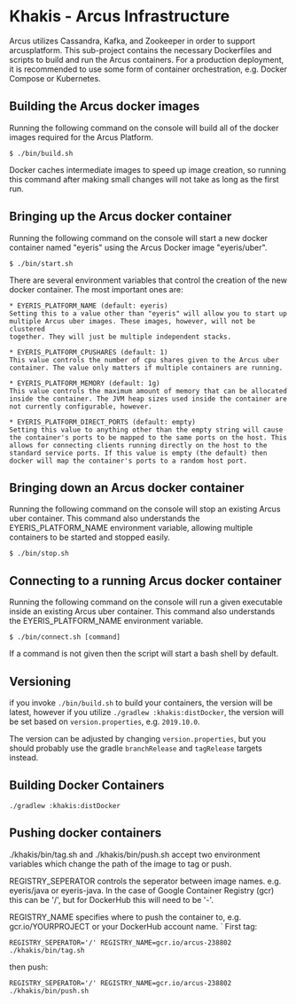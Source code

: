 # Khakis - Arcus Infrastructure

Arcus utilizes Cassandra, Kafka, and Zookeeper in order to support arcusplatform. This sub-project contains the necessary Dockerfiles and scripts to build and run the Arcus containers.
For a production deployment, it is recommended to use some form of container orchestration, e.g. Docker Compose or Kubernetes.
## Building the Arcus docker images

Running the following command on the console will build all of the docker
images required for the Arcus Platform.

```
$ ./bin/build.sh
```

Docker caches intermediate images to speed up image creation, so running this
command after making small changes will not take as long as the first run.

## Bringing up the Arcus docker container

Running the following command on the console will start a new docker container
named "eyeris" using the Arcus Docker image "eyeris/uber".

```
$ ./bin/start.sh
```

There are several environment variables that control the creation of the new
docker container. The most important ones are:

    * EYERIS_PLATFORM_NAME (default: eyeris)
    Setting this to a value other than "eyeris" will allow you to start up
    multiple Arcus uber images. These images, however, will not be clustered
    together. They will just be multiple independent stacks.

    * EYERIS_PLATFORM_CPUSHARES (default: 1)
    This value controls the number of cpu shares given to the Arcus uber
    container. The value only matters if multiple containers are running.

    * EYERIS_PLATFORM_MEMORY (default: 1g)
    This value controls the maximum amount of memory that can be allocated
    inside the container. The JVM heap sizes used inside the container are
    not currently configurable, however.

    * EYERIS_PLATFORM_DIRECT_PORTS (default: empty)
    Setting this value to anything other than the empty string will cause
    the container's ports to be mapped to the same ports on the host. This
    allows for connecting clients running directly on the host to the
    standard service ports. If this value is empty (the default) then
    docker will map the container's ports to a random host port.

## Bringing down an Arcus docker container

Running the following command on the console will stop an existing Arcus uber
container. This command also understands the EYERIS\_PLATFORM\_NAME environment
variable, allowing multiple containers to be started and stopped easily.

```
$ ./bin/stop.sh
```

## Connecting to a running Arcus docker container

Running the following command on the console will run a given executable inside
an existing Arcus uber container. This command also understands the
EYERIS\_PLATFORM\_NAME environment variable.

```
$ ./bin/connect.sh [command]
```

If a command is not given then the script will start a bash shell by default.


## Versioning

if you invoke `./bin/build.sh` to build your containers, the version will be latest, however if you utilize `./gradlew :khakis:distDocker`, the version will be set based on `version.properties`, e.g. `2019.10.0`.

The version can be adjusted by changing `version.properties`, but you should probably use the gradle `branchRelease` and `tagRelease` targets instead. 

## Building Docker Containers

```
./gradlew :khakis:distDocker
```

## Pushing docker containers

./khakis/bin/tag.sh and ./khakis/bin/push.sh accept two environment variables which change the path of the image to tag or push.

REGISTRY_SEPERATOR controls the seperator between image names. e.g. eyeris/java or eyeris-java. In the case of Google Container Registry (gcr) this can be '/', but for DockerHub this will need to be '-'.

REGISTRY_NAME specifies where to push the container to, e.g. gcr.io/YOURPROJECT or your DockerHub account name.
`
First tag:
```
REGISTRY_SEPERATOR='/' REGISTRY_NAME=gcr.io/arcus-238802 ./khakis/bin/tag.sh
```
then push:
```
REGISTRY_SEPERATOR='/' REGISTRY_NAME=gcr.io/arcus-238802 ./khakis/bin/push.sh
```
